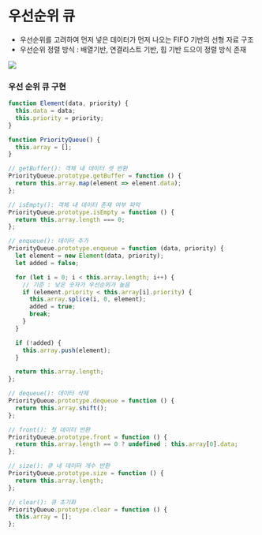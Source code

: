 
# 우선순위 큐
  - 우선순위를 고려하여 먼저 넣은 데이터가 먼저 나오는 FIFO 기반의 선형 자료 구조
  - 우선순위 정렬 방식 : 배열기반, 연결리스트 기반, 힙 기반 드으이 정렬 방식 존재

<img src="https://img1.daumcdn.net/thumb/R1280x0/?scode=mtistory2&fname=https%3A%2F%2Fblog.kakaocdn.net%2Fdn%2FcYESG0%2Fbtq7tY1JSrS%2FIOgSFp8mGJkb5pXz9GkyfK%2Fimg.png">


### 우선 순위 큐 구현

  ```javascript
  function Element(data, priority) {
    this.data = data;
    this.priority = priority;
  }

  function PriorityQueue() {
    this.array = [];
  }

  // getBuffer(): 객체 내 데이터 셋 반환
  PriorityQueue.prototype.getBuffer = function () {
    return this.array.map(element => element.data);
  };

  // isEmpty(): 객체 내 데이터 존재 여부 파악
  PriorityQueue.prototype.isEmpty = function () {
    return this.array.length === 0;
  };

  // enqueue(): 데이터 추가
  PriorityQueue.prototype.enqueue = function (data, priority) {
    let element = new Element(data, priority);
    let added = false;

    for (let i = 0; i < this.array.length; i++) {
      // 기준 : 낮은 숫자가 우선순위가 높음
      if (element.priority < this.array[i].priority) {
        this.array.splice(i, 0, element);
        added = true;
        break;
      }
    }

    if (!added) {
      this.array.push(element);
    }

    return this.array.length;
  };

  // dequeue(): 데이터 삭제
  PriorityQueue.prototype.dequeue = function () {
    return this.array.shift();
  };

  // front(): 첫 데이터 반환
  PriorityQueue.prototype.front = function () {
    return this.array.length == 0 ? undefined : this.array[0].data;
  };

  // size(): 큐 내 데이터 개수 반환
  PriorityQueue.prototype.size = function () {
    return this.array.length;
  };

  // clear(): 큐 초기화
  PriorityQueue.prototype.clear = function () {
    this.array = [];
  };

  ```